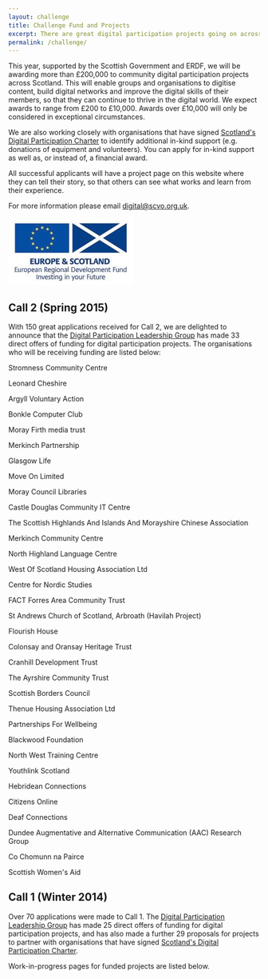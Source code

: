 ```yaml
---
layout: challenge
title: Challenge Fund and Projects
excerpt: There are great digital participation projects going on across Scotland. We want to support existing projects to do more, and encourage new projects to get started.
permalink: /challenge/
---
```


This year, supported by the Scottish Government and ERDF, we will be awarding more than £200,000 to community digital participation projects across Scotland. This will enable groups and organisations to digitise content, build digital networks and improve the digital skills of their members, so that they can continue to thrive in the digital world. We expect awards to range from £200 to £10,000. Awards over £10,000 will only be considered in exceptional circumstances.

We are also working closely with organisations that have signed [Scotland's Digital Participation Charter](/charter/) to identify additional in-kind support (e.g. donations of equipment and volunteers). You can apply for in-kind support as well as, or instead of, a financial award.

All successful applicants will have a project page on this website where they can tell their story, so that others can see what works and learn from their experience.

For more information please email [digital@scvo.org.uk](mailto:digital@scvo.org.uk).

![ERDF](/images/erdf.jpg)

## Call 2 (Spring 2015) 

With 150 great applications received for Call 2, we are delighted to announce that the [Digital Participation Leadership Group](/about/) has made 33 direct offers of funding for digital participation projects. The organisations who will be receiving funding are listed below: 

Stromness Community Centre

Leonard Cheshire

Argyll Voluntary Action

Bonkle Computer Club

Moray Firth media trust

Merkinch Partnership

Glasgow Life

Move On Limited

Moray Council Libraries

Castle Douglas Community IT Centre

The Scottish Highlands And Islands And Morayshire Chinese Association

Merkinch Community Centre

North Highland Language Centre

West Of Scotland Housing Association Ltd

Centre for Nordic Studies

FACT Forres Area Community Trust

St Andrews Church of Scotland, Arbroath (Havilah Project)

Flourish House

Colonsay and Oransay Heritage Trust

Cranhill Development Trust

The Ayrshire Community Trust

Scottish Borders Council

Thenue Housing Association Ltd

Partnerships For Wellbeing

Blackwood Foundation

North West Training Centre

Youthlink Scotland

Hebridean Connections

Citizens Online

Deaf Connections

Dundee Augmentative and Alternative Communication (AAC) Research Group

Co Chomunn na Pairce

Scottish Women's Aid


## Call 1 (Winter 2014)

Over 70 applications were made to Call 1. The [Digital Participation Leadership Group](/about/) has made 25 direct offers of funding for digital participation projects, and has also made a further 29 proposals for projects to partner with organisations that have signed [Scotland's Digital Participation Charter](/charter/).

Work-in-progress pages for funded projects are listed below.
